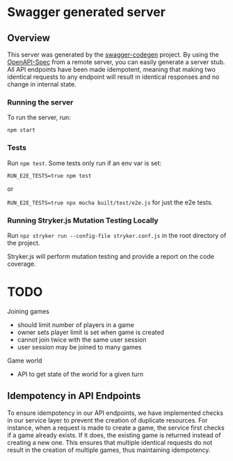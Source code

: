 # Swagger generated server

## Overview
This server was generated by the [swagger-codegen](https://github.com/swagger-api/swagger-codegen) project.  By using the [OpenAPI-Spec](https://github.com/OAI/OpenAPI-Specification) from a remote server, you can easily generate a server stub. All API endpoints have been made idempotent, meaning that making two identical requests to any endpoint will result in identical responses and no change in internal state.

### Running the server
To run the server, run:

```
npm start
```

### Tests

Run `npm test`.
Some tests only run if an env var is set:

`RUN_E2E_TESTS=true npm test`

or 

`RUN_E2E_TESTS=true npx mocha built/test/e2e.js` for just the e2e tests.


### Running Stryker.js Mutation Testing Locally

Run `npz stryker run --config-file stryker.conf.js` in the root directory of the project.

Stryker.js will perform mutation testing and provide a report on the code coverage.

# TODO

Joining games
  - should limit number of players in a game
  - owner sets player limit is set when game is created
  - cannot join twice with the same user session
  - user session may be joined to many games

Game world
  - API to get state of the world for a given turn
## Idempotency in API Endpoints

To ensure idempotency in our API endpoints, we have implemented checks in our service layer to prevent the creation of duplicate resources. For instance, when a request is made to create a game, the service first checks if a game already exists. If it does, the existing game is returned instead of creating a new one. This ensures that multiple identical requests do not result in the creation of multiple games, thus maintaining idempotency.
